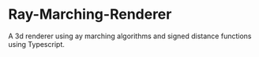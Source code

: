 # Ray-Marching-Renderer
A 3d renderer using ay marching algorithms and signed distance functions using Typescript.
